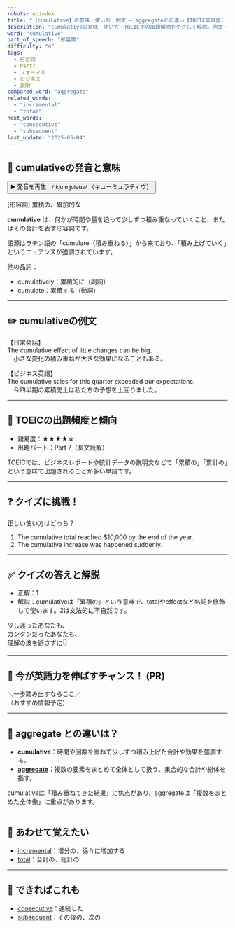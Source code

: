 ```yaml
---
robots: noindex
title: "【cumulative】の意味・使い方・例文 ― aggregateとの違い【TOEIC英単語】"
description: "cumulativeの意味・使い方・TOEICでの出題傾向をやさしく解説。例文・クイズ付きでaggregateとの違いもわかりやすく学べます。"
word: "cumulative"
part_of_speech: "形容詞"
difficulty: "4"
tags:
  - 形容詞
  - Part7
  - フォーマル
  - ビジネス
  - 説明
compared_word: "aggregate"
related_words:
  - "incremental"
  - "total"
next_words:
  - "consecutive"
  - "subsequent"
last_update: "2025-05-04"
---
```


## 🔰 cumulativeの発音と意味

<button class="play-audio" onclick="playTTS('cumulative')">
  <span class="play-audio-main">
    ▶️ 発音を再生　/ˈkjuːmjʊlətɪv/
  </span>
  <span class="play-audio-sub">
    （キューミュラティヴ）
  </span>
</button>

[形容詞] 累積の、累加的な

**cumulative** は、何かが時間や量を追って少しずつ積み重なっていくこと、またはその合計を表す形容詞です。

語源はラテン語の「cumulare（積み重ねる）」から来ており、「積み上げていく」というニュアンスが強調されています。

他の品詞：  
- cumulatively：累積的に（副詞）
- cumulate：累積する（動詞）

---

## ✏️ cumulativeの例文

【日常会話】  
The cumulative effect of little changes can be big.  
　小さな変化の積み重ねが大きな効果になることもある。

【ビジネス英語】  
The cumulative sales for this quarter exceeded our expectations.  
　今四半期の累積売上は私たちの予想を上回りました。

---

## 🎯 TOEICの出題頻度と傾向

- 難易度：★★★★☆
- 出題パート：Part 7（長文読解）

TOEICでは、ビジネスレポートや統計データの説明文などで「累積の」「累計の」という意味で出題されることが多い単語です。

---

## ❓ クイズに挑戦！

正しい使い方はどっち？

1. The cumulative total reached $10,000 by the end of the year.  
2. The cumulative increase was happened suddenly.

---

## ✅ クイズの答えと解説

- 正解：**1**
- 解説：cumulativeは「累積の」という意味で、totalやeffectなど名詞を修飾して使います。2は文法的に不自然です。

少し迷ったあなたも、  
カンタンだったあなたも、  
理解の波を逃さずに👇️

---

## 🚀 今が英語力を伸ばすチャンス！ (PR)

<div class="info-center">
＼一歩踏み出すならここ／<br>  
（おすすめ情報予定）
</div>

---

## 🤔  aggregate との違いは？

- **cumulative**：時間や回数を重ねて少しずつ積み上げた合計や効果を強調する。
- **[aggregate](/aggregate)**：複数の要素をまとめて全体として扱う、集合的な合計や総体を指す。

cumulativeは「積み重ねてきた結果」に焦点があり、aggregateは「複数をまとめた全体像」に重点があります。

---

## 🧩 あわせて覚えたい

- [incremental](/incremental)：増分の、徐々に増加する
- [total](/total)：合計の、総計の

---

## 📖 できればこれも

- [consecutive](/consecutive)：連続した
- [subsequent](/subsequent)：その後の、次の

<!-- cvid: aid14_bid20 -->
